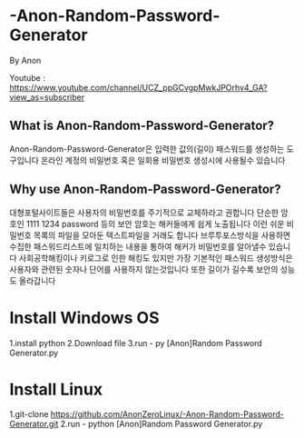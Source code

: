 # -Anon-Random-Password-Generator

By Anon

Youtube : https://www.youtube.com/channel/UCZ_ppGCvgpMwkJPOrhv4_GA?view_as=subscriber

## What is Anon-Random-Password-Generator?

Anon-Random-Password-Generator은 입력한 값의(길이) 패스워드를 생성하는 도구입니다
온라인 계정의 비밀번호 혹은 일회용 비밀번호 생성시에 사용될수 있습니다

## Why use Anon-Random-Password-Generator?

대형포털사이트들은 사용자의 비밀번호를 주기적으로 교체하라고 권합니다
단순한 암호인 1111 1234 password 등의 보안 암호는 해커들에게 쉽게 노출됩니다 이런 쉬운 비밀번호 목록의 파일을 모아둔 텍스트파일을 거래도 합니다
브루투포스방식을 사용하면 수집한 패스워드리스트에 일치하는 내용을 통하여 해커가 비밀번호를 알아낼수 있습니다 사회공학해킹이나 키로그로 인한 해킹도 있지만
가장 기본적인 패스워드 생성방식은 사용자와 관련된 숫자나 단어를 사용하지 않는것입니다 또한 길이가 길수록 보안의 성능도 올라갑니다


# Install Windows OS

1.install python
2.Download file
3.run - py [Anon]Random Password Generator.py

# Install Linux
1.git-clone https://github.com/AnonZeroLinux/-Anon-Random-Password-Generator.git
2.run - python [Anon]Random Password Generator.py
